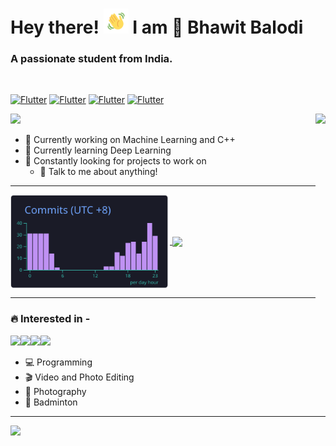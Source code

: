 # Hey there! <img height=40 src="https://github.com/samitkapoor/samitkapoor/blob/main/assets/images/wave.gif"/> I am 📛 Bhawit Balodi



<h3 align="left">A passionate student from India.</h3>
<br>

[![Flutter](https://img.shields.io/badge/-Hackerrank-2EC866?style=for-the-badge&logo=HackerRank&logoColor=white)]([https://www.hackerrank.com/samitkapoor77?hr_r=1](https://www.hackerrank.com/bhawitbalodi))
[![Flutter](https://img.shields.io/badge/-LeetCode-FFA116?style=for-the-badge&logo=LeetCode&logoColor=black)]((https://leetcode.com/bhawitbalodi/))
[![Flutter](https://img.shields.io/badge/LinkedIn-0077B5?style=for-the-badge&logo=linkedin&logoColor=white)]((https://www.linkedin.com/in/bhawit-balodi-106632208/))
[![Flutter](https://img.shields.io/badge/Gmail-D14836?style=for-the-badge&logo=gmail&logoColor=white)](https://mail.google.com/mail/u/0/?fs=1&to=samitkapoor77@gmail.com&tf=cm)
<br>

<img height=300 src="https://user-images.githubusercontent.com/77121931/168066191-076e7dc6-212c-4465-a7d0-ff44e23a4d70.gif" /><img height=300 align="right" src="https://user-images.githubusercontent.com/77121931/168083944-913d2267-5134-4a86-b242-8147d6a2f0a6.gif"/>
<br>

- 🔭 Currently working on Machine Learning and C++
- 🔰 Currently learning Deep Learning
- 👀 Constantly looking for projects to work on <br>
  - 🤗 Talk to me about anything!

------------------
  
<p align="left">
  <a href="https://github.com/vn7n24fzkq/github-profile-summary-cards">
    <img height=150 align="center" src="https://raw.githubusercontent.com/samitkapoor/samitkapoor/main/profile-summary-card-output/tokyonight/4-productive-time.svg"/>
  </a>
  <a href="https://github-readme-streak-stats.herokuapp.com/demo">
    <img  height=150 align="center" src="https://github-readme-streak-stats.herokuapp.com?user=samitkapoor&theme=tokyonight&hide_border=true&date_format=M%20j%5B%2C%20Y%5D" />
  </a>
</p>

------------------

### 🔥 Interested in -

<img height=150 src="https://user-images.githubusercontent.com/77121931/167949285-0531ce88-9c28-4d15-8694-4474ea9f2546.gif" /><img height=150 src="https://user-images.githubusercontent.com/82761457/170856331-86c85972-297a-4300-b6ab-df0b69f41f94.gif" /><img height=150 src="https://user-images.githubusercontent.com/82761457/170856676-e413a4de-35f6-4b56-a991-747c7465f4b2.gif" /><img height=150 src="https://user-images.githubusercontent.com/77121931/168080879-6769521c-a90a-4202-8715-d5fe6efc7429.gif" />

- 💻 Programming<br>
- 🎬 Video and Photo Editing<br>
- 📸 Photography<br>
- 🏸 Badminton



------------------

<p align="left">
  <a href="https://github.com/Platane/snk#readme">
    <img src="https://raw.githubusercontent.com/BhawitBalodi/BhawitBalodi/output/github-snake-dark.svg" />
  </a>
</p>     
<br>

                                                                                            
<!-- <img align="right" src="https://profile-counter.glitch.me/{samitkapoor}/count.svg" /> -->
